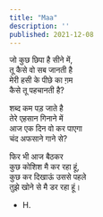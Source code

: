 ```yaml
---
title: "Maa"
description: ''
published: 2021-12-08
---
```

जो कुछ छिपा है सीने में,     
तू कैसे वो सब जानती है     
मेरी हसी के पीछे का ग़म     
कैसे तू पहचानती है?     
     
शब्द कम पड़ जाते है     
तेरे एहसान गिनाने में     
आज एक दिन वो कर पाएगा     
चंद अफसाने गाने से?     
     
फिर भी आज बैठकर     
कुछ कोशिश मै कर रहा हूं,     
कुछ कर दिखाऊं उससे पहले     
तुझे खोने से मै डर रहा हूं।     
     
- H.     
     
     
